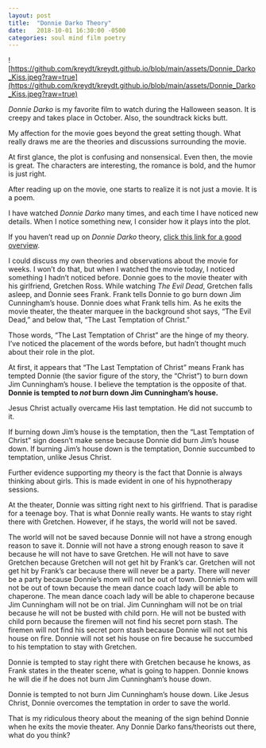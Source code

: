 ```yaml
---
layout: post
title:  "Donnie Darko Theory"
date:   2018-10-01 16:30:00 -0500
categories: soul mind film poetry
---
```


![https://github.com/kreydt/kreydt.github.io/blob/main/assets/Donnie_Darko_Kiss.jpeg?raw=true](https://github.com/kreydt/kreydt.github.io/blob/main/assets/Donnie_Darko_Kiss.jpeg?raw=true)

*Donnie Darko* is my favorite film to watch during the Halloween season. It is creepy and takes place in October. Also, the soundtrack kicks butt.

My affection for the movie goes beyond the great setting though. What really draws me are the theories and discussions surrounding the movie.

At first glance, the plot is confusing and nonsensical. Even then, the movie is great. The characters are interesting, the romance is bold, and the humor is just right.

After reading up on the movie, one starts to realize it is not just a movie. It is a poem.

I have watched *Donnie Darko* many times, and each time I have noticed new details. When I notice something new, I consider how it plays into the plot.

If you haven’t read up on *Donnie Darko* theory, [click this link for a good overview](https://www.salon.com/2004/07/23/darko).

I could discuss my own theories and observations about the movie for weeks. I won’t do that, but when I watched the movie today, I noticed something I hadn’t noticed before.
Donnie goes to the movie theater with his girlfriend, Gretchen Ross. While watching *The Evil Dead*, Gretchen falls asleep, and Donnie sees Frank. Frank tells Donnie to go burn down Jim Cunningham’s house. Donnie does what Frank tells him. As he exits the movie theater, the theater marquee in the background shot says, “The Evil Dead,” and below that, “The Last Temptation of Christ.”

Those words, “The Last Temptation of Christ” are the hinge of my theory. I’ve noticed the placement of the words before, but hadn’t thought much about their role in the plot.

At first, it appears that “The Last Temptation of Christ” means Frank has tempted Donnie (the savior figure of the story, the “Christ”) to burn down Jim Cunningham’s house. I believe the temptation is the opposite of that. **Donnie is tempted to *not* burn down Jim Cunningham’s house.**

Jesus Christ actually overcame His last temptation. He did not succumb to it.

If burning down Jim’s house is the temptation, then the “Last Temptation of Christ” sign doesn’t make sense because Donnie did burn Jim’s house down. If burning Jim’s house down is the temptation, Donnie succumbed to temptation, unlike Jesus Christ.

Further evidence supporting my theory is the fact that Donnie is always thinking about girls. This is made evident in one of his hypnotherapy sessions.

At the theater, Donnie was sitting right next to his girlfriend. That is paradise for a teenage boy. That is what Donnie really wants. He wants to stay right there with Gretchen. However, if he stays, the world will not be saved.

The world will not be saved because Donnie will not have a strong enough reason to save it. Donnie will not have a strong enough reason to save it because he will not have to save Gretchen. He will not have to save Gretchen because Gretchen will not get hit by Frank’s car. Gretchen will not get hit by Frank’s car because there will never be a party. There will never be a party because Donnie’s mom will not be out of town. Donnie’s mom will not be out of town because the mean dance coach lady will be able to chaperone. The mean dance coach lady will be able to chaperone because Jim Cunningham will not be on trial. Jim Cunningham will not be on trial because he will not be busted with child porn. He will not be busted with child porn because the firemen will not find his secret porn stash. The firemen will not find his secret porn stash because Donnie will not set his house on fire. Donnie will not set his house on fire because he succumbed to his temptation to stay with Gretchen.

Donnie is tempted to stay right there with Gretchen because he knows, as Frank states in the theater scene, what is going to happen. Donnie knows he will die if he does not burn Jim Cunningham’s house down.

Donnie is tempted to not burn Jim Cunningham’s house down. Like Jesus Christ, Donnie overcomes the temptation in order to save the world.

That is my ridiculous theory about the meaning of the sign behind Donnie when he exits the movie theater. Any Donnie Darko fans/theorists out there, what do you think?
